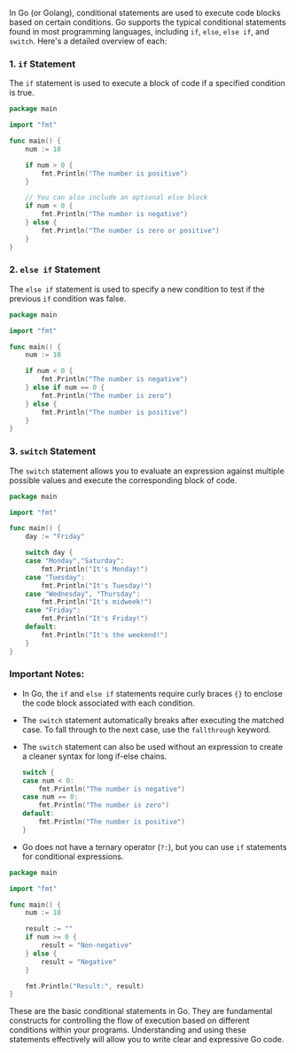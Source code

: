 In Go (or Golang), conditional statements are used to execute code blocks based on certain conditions. Go supports the typical conditional statements found in most programming languages, including `if`, `else`, `else if`, and `switch`. Here's a detailed overview of each:

### 1. `if` Statement

The `if` statement is used to execute a block of code if a specified condition is true.

```go
package main

import "fmt"

func main() {
    num := 10

    if num > 0 {
        fmt.Println("The number is positive")
    }

    // You can also include an optional else block
    if num < 0 {
        fmt.Println("The number is negative")
    } else {
        fmt.Println("The number is zero or positive")
    }
}
```

### 2. `else if` Statement

The `else if` statement is used to specify a new condition to test if the previous `if` condition was false.

```go
package main

import "fmt"

func main() {
    num := 10

    if num < 0 {
        fmt.Println("The number is negative")
    } else if num == 0 {
        fmt.Println("The number is zero")
    } else {
        fmt.Println("The number is positive")
    }
}
```

### 3. `switch` Statement

The `switch` statement allows you to evaluate an expression against multiple possible values and execute the corresponding block of code.

```go
package main

import "fmt"

func main() {
    day := "Friday"

    switch day {
    case "Monday","Saturday":
        fmt.Println("It's Monday!")
    case "Tuesday":
        fmt.Println("It's Tuesday!")
    case "Wednesday", "Thursday":
        fmt.Println("It's midweek!")
    case "Friday":
        fmt.Println("It's Friday!")
    default:
        fmt.Println("It's the weekend!")
    }
}
```

### Important Notes:

- In Go, the `if` and `else if` statements require curly braces `{}` to enclose the code block associated with each condition.
- The `switch` statement automatically breaks after executing the matched case. To fall through to the next case, use the `fallthrough` keyword.
- The `switch` statement can also be used without an expression to create a cleaner syntax for long if-else chains.
  
  ```go
  switch {
  case num < 0:
      fmt.Println("The number is negative")
  case num == 0:
      fmt.Println("The number is zero")
  default:
      fmt.Println("The number is positive")
  }
  ```

- Go does not have a ternary operator (`?:`), but you can use `if` statements for conditional expressions.

```go
package main

import "fmt"

func main() {
    num := 10

    result := ""
    if num >= 0 {
        result = "Non-negative"
    } else {
        result = "Negative"
    }

    fmt.Println("Result:", result)
}
```

These are the basic conditional statements in Go. They are fundamental constructs for controlling the flow of execution based on different conditions within your programs. Understanding and using these statements effectively will allow you to write clear and expressive Go code.
